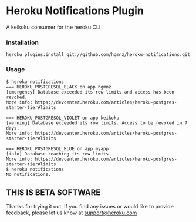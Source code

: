 # Heroku Notifications Plugin

A keikoku consumer for the heroku CLI

### Installation

```
heroku plugins:install git://github.com/hgmnz/heroku-notifications.git
```

### Usage

```
$ heroku notifications
=== HEROKU_POSTGRESQL_BLACK on app hgmnz
[emergency] Database exceeded its row limits and access has been revoked.
More info: https://devcenter.heroku.com/articles/heroku-postgres-starter-tier#limits

=== HEROKU_POSTGRESQL_VIOLET on app keikoku
[warning] Database exceeded its row limits. Access to be revoked in 7 days.
More info: https://devcenter.heroku.com/articles/heroku-postgres-starter-tier#limits

=== HEROKU_POSTGRESQL_BLUE on app myapp
[info] Database reaching its row limits.
More info: https://devcenter.heroku.com/articles/heroku-postgres-starter-tier#limits
$ heroku notifications
No notifications.
```

## THIS IS BETA SOFTWARE

Thanks for trying it out. If you find any issues or would like to provide
feedback, please let us know at support@heroku.com
